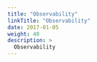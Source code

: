 ```yaml
---
title: "Observability"
linkTitle: "Observability"
date: 2017-01-05
weight: 40
description: >
  Observability
---
```

